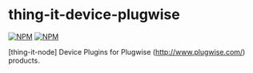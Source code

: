 # thing-it-device-plugwise

[![NPM](https://nodei.co/npm/thing-it-device-plugwise.png)](https://nodei.co/npm/thing-it-device-plugwise/)
[![NPM](https://nodei.co/npm-dl/thing-it-device-plugwise.png)](https://nodei.co/npm/thing-it-device-plugwise/)

[thing-it-node] Device Plugins for Plugwise (http://www.plugwise.com/) products.


